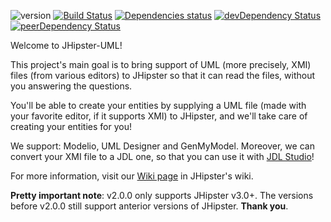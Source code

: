 ![version](https://badge.fury.io/js/jhipster-uml.svg)
[![Build Status](https://travis-ci.org/jhipster/jhipster-uml.svg?branch=master)](https://travis-ci.org/jhipster/jhipster-uml) [![Dependencies status](https://david-dm.org/jhipster/jhipster-uml.svg)](https://david-dm.org/jhipster/jhipster-uml)  [![devDependency Status](https://david-dm.org/jhipster/jhipster-uml/dev-status.svg)](https://david-dm.org/jhipster/jhipster-uml#info=devDependencies)  [![peerDependency Status](https://david-dm.org/jhipster/jhipster-uml/peer-status.svg)](https://david-dm.org/jhipster/jhipster-uml#info=peerDependencies)

Welcome to JHipster-UML!

This project's main goal is to bring support of UML (more precisely, XMI) files (from various editors) to JHipster so that it can read the files, without you answering the questions.

You'll be able to create your entities by supplying a UML file (made with your favorite editor, if it supports XMI) to JHipster, and we'll take care of creating your entities for you!

We support: Modelio, UML Designer and GenMyModel.
Moreover, we can convert your XMI file to a JDL one, so that you can use it with [JDL Studio](https://github.com/jhipster/jdl-studio)!

For more information, visit our [Wiki page](https://jhipster.github.io/jhipster-uml/) in JHipster's wiki.

**Pretty important note**: v2.0.0 only supports JHipster v3.0+. The versions before v2.0.0 still support anterior versions of JHipster.
**Thank you**.

